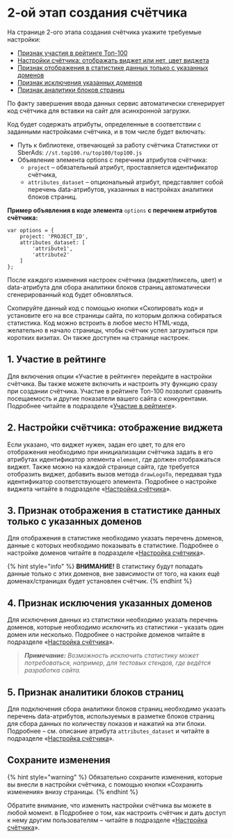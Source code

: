 # 2-ой этап создания счётчика

На странице 2-ого этапа создания счётчика укажите требуемые настройки:

* [Признак участия в рейтинге Топ-100](../nastroika-schyotchika.md)
* [Настройки счётчика: отображать виджет или нет, цвет виджета](2-oi-etap-sozdaniya-schyotchika.md#2.-nastroiki-schetchika-otobrazhat-vidzhet-ili-net-cvet-vidzheta)
* [Признак отображения в статистике данных только с указанных доменов](2-oi-etap-sozdaniya-schyotchika.md#3.-priznak-otobrazheniya-v-statistike-dannykh-tolko-s-ukazannykh-domenov)
* [Признак исключения указанных доменов](2-oi-etap-sozdaniya-schyotchika.md#4.-priznak-isklyucheniya-ukazannykh-domenov)
* [Признак аналитики блоков страниц](2-oi-etap-sozdaniya-schyotchika.md#5.-priznak-analitiki-blokov-stranic)

По факту завершения ввода данных сервис автоматически сгенерирует код счётчика для вставки на сайт для асинхронной загрузки.

Код будет содержать атрибуты, определенные в соответствии с заданными настройками счётчика, и в том числе будет включать:

* Путь к библиотеке, отвечающей за работу счётчика Статистики от SberAds: `//st.top100.ru/top100/top100.js`
* Объявление элемента options с перечнем атрибутов счётчика:
  * `project` – обязательный атрибут, проставляется идентификатор счётчика,
  * `attributes_dataset` – опциональный атрибут, представляет собой перечень data-атрибутов, указанных в настройках аналитики блоков страниц.

**Пример объявления в коде элемента** `options` **с перечнем атрибутов счётчика:**

```
var options = {
    project: 'PROJECT_ID',
    attributes_dataset: [
        'attribute1',
        'attribute2'
    ]
};
```

После каждого изменения настроек счётчика (виджет/пиксель, цвет) и data-атрибута для сбора аналитики блоков страниц автоматически сгенерированный код будет обновляться.

Скопируйте данный код с помощью кнопки «Скопировать код» и установите его на все страницы сайта, по которым должна собираться статистика. Код можно встроить в любое место HTML-кода, желательно в начало страницы, чтобы счётчик успел загрузиться при коротких визитах. Он также доступен на странице настроек.

## 1. Участие в рейтинге

Для включения опции «Участие в рейтинге» перейдите в настройки счётчика. Вы также можете включить и настроить эту функцию сразу при создании счётчика. Участие в рейтинге Топ-100 позволит сравнить посещаемость и другие показатели вашего сайта с конкурентами. Подробнее читайте в подразделе «[Участие в рейтинге](../uchastie-v-reitinge/)».

## 2. **Настройки счётчика: отображение виджета**

Если указано, что виджет нужен, задан его цвет, то для его отображения необходимо при инициализации счётчика задать в его атрибутах идентификатор элемента `element`, где должен отображаться виджет. Также можно на каждой странице сайта, где требуется отобразить виджет, добавить вызов метода `drawLogoTo`, передавая туда идентификатор соответствующего элемента. Подробнее о настройке виджета читайте в подразделе «[Настройка счётчика](../nastroika-schyotchika.md)».

## 3. **Признак отображения в статистике данных только с указанных доменов**

Для отображения в статистике необходимо указать перечень доменов, данные с которых необходимо показывать в статистике. Подробнее о настройке доменов читайте в подразделе «[Настройка счётчика](../nastroika-schyotchika.md)».

{% hint style="info" %}
**ВНИМАНИЕ!** В статистику будут попадать данные только с этих доменов, вне зависимости от того, на каких ещё доменах/страницах будет установлен счётчик.
{% endhint %}

## 4. **Признак исключения указанных доменов**

Для исключения данных из статистики необходимо указать перечень доменов, которые необходимо исключить из статистики – указать один домен или несколько. Подробнее о настройке доменов читайте в подразделе «[Настройка счётчика](../nastroika-schyotchika.md)».

> _**Примечание:** Возможность исключить статистику может потребоваться, например, для тестовых стендов, где ведётся разработка сайта._

## 5. **Признак аналитики блоков страниц**

Для подключения сбора аналитики блоков страниц необходимо указать перечень data-атрибутов, используемых в разметке блоков страниц для сбора данных по количеству показов и нажатий на эти блоки. Подробнее – см. описание атрибута `attributes_dataset` и читайте в подразделе «[Настройка счётчика](../nastroika-schyotchika.md)».

## Сохраните изменения

{% hint style="warning" %}
Обязательно сохраните изменения, которые вы внесли в настройки счётчика, с помощью кнопки «Сохранить изменения» внизу страницы.
{% endhint %}

Обратите внимание, что изменить настройки счётчика вы можете в любой момент. в Подробнее о том, как настроить счётчик и дать доступ к нему другим пользователям – читайте в подразделе «[Настройка счётчика](../nastroika-schyotchika.md)».
